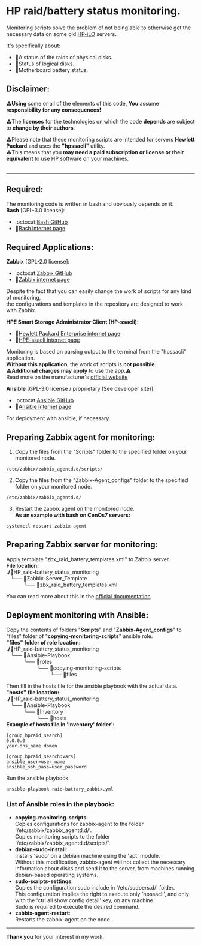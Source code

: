 # HP raid/battery status monitoring.

Monitoring scripts solve the problem of not being able to otherwise get the necessary data on some old [HP-iLO](https://www.hpe.com/emea_europe/en/hpe-integrated-lights-out-ilo.html) servers.

It's specifically about:
* :atm:A status of the raids of physical disks.
* :abacus:Status of logical disks.
* :battery:Motherboard battery status.

## Disclaimer:
:warning:**Using** some or all of the elements of this code, **You** assume **responsibility for any consequences!**<br>

:warning:The **licenses** for the technologies on which the code **depends** are subject to **change by their authors**.<br>

:warning:Please note that these monitoring scripts are intended for servers **Hewlett Packard** and uses the **"hpssacli"** utility.<br>
:warning:This means that you **may need a paid subscription or license or their equivalent** to use HP software on your machines.<br><br>

___

## Required:
The monitoring code is written in bash and obviously depends on it.<br>
**Bash** [GPL-3.0 license]:
* :octocat:[Bash GitHub](https://github.com/gitGNU/gnu_bash)
* :bookmark_tabs:[Bash internet page](https://www.gnu.org/software/bash/)

## Required Applications:
**Zabbix** [GPL-2.0 license]:
* :octocat:[Zabbix GitHub](https://github.com/zabbix/zabbix)
* :bookmark_tabs:[Zabbix internet page](https://www.zabbix.com/)

Despite the fact that you can easily change the work of scripts for any kind of monitoring, <br>
the configurations and templates in the repository are designed to work with Zabbix.

**HPE Smart Storage Administrator Client (HP-ssacli)**:
* :bookmark_tabs:[Hewlett Packard Enterprise internet page](https://www.hpe.com/)
* :bookmark_tabs:[HPE-ssacli internet page](https://support.hpe.com/connect/s/product?language=en_US&kmpmoid=5409145&tab=driversAndSoftware)

Monitoring is based on parsing output to the terminal from the "hpssacli" application.<br>
**Without this application**, the work of scripts is **not possible**.<br>
:warning:**Additional charges may apply** to use the app.:warning:<br>
Read more on the manufacturer's [official website](https://www.hpe.com/)

**Ansible** [GPL-3.0 license / proprietary (See developer site)]:
* :octocat:[Ansible GitHub](https://github.com/ansible/ansible)
* :bookmark_tabs:[Ansible internet page](https://www.ansible.com/)

For deployment with ansible, if necessary.

## Preparing Zabbix agent for monitoring:
1) Copy the files from the "Scripts" folder to the specified folder on your monitored node.
```text
/etc/zabbix/zabbix_agentd.d/scripts/
```
2) Copy the files from the "Zabbix-Agent_configs" folder to the specified folder on your monitored node.
```text
/etc/zabbix/zabbix_agentd.d/
```
3) Restart the zabbix agent on the monitored node.<br>
**As an example with bash on CenOs7 servers:**<br>
```bash
systemctl restart zabbix-agent
```
## Preparing Zabbix server for monitoring:
Apply template "zbx_raid_battery_templates.xml" to Zabbix server.<br>
**File location:**<br>
**./**:open_file_folder:HP_raid-battery_status_monitoring<br>
   └── :file_folder:Zabbix-Server_Template<br>
            └── :page_facing_up:zbx_raid_battery_templates.xml

You can read more about this in the [official documentation](https://www.zabbix.com/documentation/6.0/en/manual/xml_export_import/templates#importing).

## Deployment monitoring with Ansible:
Copy the contents of folders "**Scripts**" and "**Zabbix-Agent_configs**" to "files" folder of "**copying-monitoring-scripts**" ansible role.<br>
**"files" folder of role location:**<br>
**./**:open_file_folder:HP_raid-battery_status_monitoring<br>
   └── :file_folder:Ansible-Playbook<br>
            └── :file_folder:roles<br>
                     └── :file_folder:copying-monitoring-scripts<br>
                              └── :file_folder:files<br>

Then fill in the hosts file for the ansible playbook with the actual data.<br>
**"hosts" file location:**<br>
**./**:open_file_folder:HP_raid-battery_status_monitoring<br>
   └── :file_folder:Ansible-Playbook<br>
            └── :file_folder:Inventory<br>
                     └── :page_facing_up:hosts<br>
**Example of hosts file in 'Inventory' folder':**
```text
[group_hpraid_search]
0.0.0.0
your.dns_name.domen

[group_hpraid_search:vars]
ansible_user=user_name
ansible_ssh_pass=user_password
```
Run the ansible playbook:<br>
```bash
ansible-playbook raid-battary_zabbix.yml
```

### List of Ansible roles in the playbook:
* **copying-monitoring-scripts**:<br>
Copies configurations for zabbix-agent to the folder '/etc/zabbix/zabbix_agentd.d/'.<br>
Copies monitoring scripts to the folder '/etc/zabbix/zabbix_agentd.d/scripts/'.
* **debian-sudo-install**:<br>
Installs 'sudo' on a debian machine using the 'apt' module.<br>
Without this modification, zabbix-agent will not collect the necessary information about disks and send it to the server, from machines running debian-based operating systems.
* **sudo-scripts-settings**:<br>
Copies the configuration sudo include in '/etc/sudoers.d/' folder.<br>
This configuration implies the right to execute only 'hpssacli', and only with the 'ctrl all show config detail' key, on any machine.<br>
Sudo is required to execute the desired command.
* **zabbix-agent-restart**:<br>
Restarts the zabbix-agent on the node.

***

**Thank you** for your interest in my work.<br><br>
